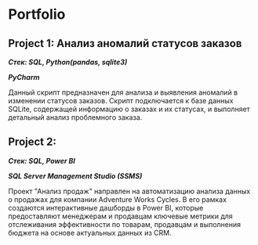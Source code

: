 # Portfolio
## Project 1: Анализ аномалий статусов заказов

___Стек: SQL, Python(pandas, sqlite3)___

___PyCharm___

Данный скрипт предназначен для анализа и выявления аномалий в изменении статусов заказов. 
Скрипт подключается к базе данных SQLite, содержащей информацию о заказах и их статусах, 
и выполняет детальный анализ проблемного заказа.

## Project 2: 

___Стек: SQL, Power BI___

___SQL Server Management Studio (SSMS)___

Проект "Анализ продаж" направлен на автоматизацию анализа данных о продажах для компании Adventure Works Cycles. 
В его рамках создаются интерактивные дашборды в Power BI, которые предоставляют менеджерам и продавцам ключевые метрики для отслеживания эффективности по товарам, 
продавцам и выполнения бюджета на основе актуальных данных из CRM.
